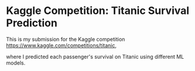 # Kaggle Competition: Titanic Survival Prediction

This is my submission for the Kaggle competition 
https://www.kaggle.com/competitions/titanic, 

where I predicted each passenger's survival on Titanic using different ML models.


